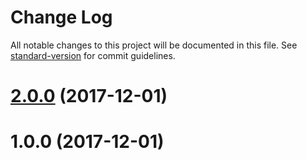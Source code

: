 # Change Log

All notable changes to this project will be documented in this file. See [standard-version](https://github.com/conventional-changelog/standard-version) for commit guidelines.

<a name="2.0.0"></a>
# [2.0.0](https://github.com/wbhob/is-constructor/compare/v1.0.0...v2.0.0) (2017-12-01)



<a name="1.0.0"></a>
# 1.0.0 (2017-12-01)
